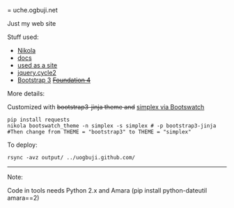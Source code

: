 = uche.ogbuji.net

Just my web site

Stuff used:

 * [Nikola](http://getnikola.com/)
  * [docs](http://getnikola.com/documentation.html)
  * [used as a site](http://getnikola.com/creating-a-site-not-a-blog-with-nikola.html)
  * [jquery.cycle2](http://jquery.malsup.com/cycle2/)
 * [Bootstrap 3](http://getbootstrap.com/)  <del>[Foundation 4](http://foundation.zurb.com/)</del>

More details:

Customized with <del>bootstrap3-jinja theme and</del> [simplex via Bootswatch](http://bootswatch.com/simplex/)

    pip install requests
    nikola bootswatch_theme -n simplex -s simplex # -p bootstrap3-jinja #Then change from THEME = "bootstrap3" to THEME = "simplex"

To deploy:

	rsync -avz output/ ../uogbuji.github.com/

----

Note: 

Code in tools needs Python 2.x and Amara (pip install python-dateutil amara==2)

